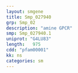 ```yaml
---
layout: smgene
title: Smp_027940
grp: Smp_02
description: "amine GPCR"
smp: Smp_027940.1
uniprot: "G4LU83"
length:   975
cdd: "pfam00001"
kk: ns
categories: sm
---
```

